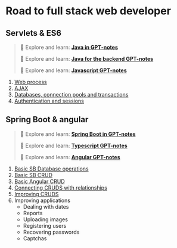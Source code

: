 # Road to full stack web developer

## Servlets & ES6

>
> :red_circle: Explore and learn: [**Java in GPT-notes**](../java/index.md)
>
> :red_circle: Explore and learn: [**Java for the backend GPT-notes**](../java4backend/index.md)
>
> :red_circle: Explore and learn: [**Javascript GPT-notes**](../javascript/index.md)
>

1. [Web process](process.md)
2. [AJAX](ajax.md)
3. [Databases, connection pools and transactions](databases.md)
4. [Authentication and sessions](auth.md)

## Spring Boot & angular

>
> :red_circle: Explore and learn: [**Spring Boot in GPT-notes**](../springboot/index.md)
>
> :red_circle: Explore and learn: [**Typescript GPT-notes**](../typescript/index.md)
>
> :red_circle: Explore and learn: [**Angular GPT-notes**](../angular/index.md)
>

1. [Basic SB Database operations](sb-db-basic.md)
2. [Basic SB CRUD](sb-crud.md)
3. [Basic Angular CRUD](angular-crud.md)
4. [Connecting CRUDS with relationships](cruds.md)
5. [Improving CRUDS](icruds.md)
6. Improving applications
   - Dealing with dates
   - Reports
   - Uploading images
   - Registering users
   - Recovering passwords
   - Captchas
